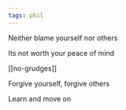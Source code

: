 ```yaml
---
tags: phil 
---
```


Neither blame yourself nor others

Its not worth your peace of mind 

[[no-grudges]]

Forgive yourself, forgive others 

Learn and move on 
